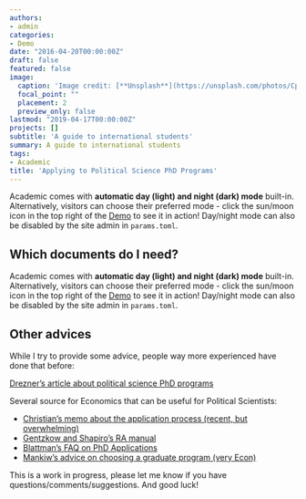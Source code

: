 ```yaml
---
authors:
- admin
categories:
- Demo
date: "2016-04-20T00:00:00Z"
draft: false
featured: false
image:
  caption: 'Image credit: [**Unsplash**](https://unsplash.com/photos/CpkOjOcXdUY)'
  focal_point: ""
  placement: 2
  preview_only: false
lastmod: "2019-04-17T00:00:00Z"
projects: []
subtitle: 'A guide to international students'
summary: A guide to international students
tags:
- Academic
title: 'Applying to Political Science PhD Programs'
---
```


Academic comes with **automatic day (light) and night (dark) mode** built-in. Alternatively, visitors can  choose their preferred mode - click the sun/moon icon in the top right of the [Demo](https://academic-demo.netlify.com/) to see it in action! Day/night mode can also be disabled by the site admin in `params.toml`.

## Which documents do I need? 

Academic comes with **automatic day (light) and night (dark) mode** built-in. Alternatively, visitors can  choose their preferred mode - click the sun/moon icon in the top right of the [Demo](https://academic-demo.netlify.com/) to see it in action! Day/night mode can also be disabled by the site admin in `params.toml`.

## Other advices

While I try to provide some advice, people way more experienced have done that before:

[Drezner’s article about political science PhD programs](https://foreignpolicy.com/2012/03/18/so-you-want-to-get-into-a-political-science-ph-d-program-episode-i/) 


Several source for Economics that can be useful for Political Scientists: 
- [Christian’s memo about the application process (recent, but overwhelming)](https://drive.google.com/file/d/1QozD6_4_bvMd2o-q-yh9Doc5aQ6i3nPV/view)
- [Gentzkow and Shapiro’s RA manual](https://github.com/gslab-econ/ra-manual/wiki/PhD-Application)
- [Blattman’s FAQ on PhD Applications](https://chrisblattman.com/about/contact/gradschool/)
- [Mankiw’s advice on choosing a graduate program (very Econ)](https://gregmankiw.blogspot.com/2010/03/choosing-graduate-program.html)

This is a work in progress, please let me know if you have questions/comments/suggestions. And good luck! 

